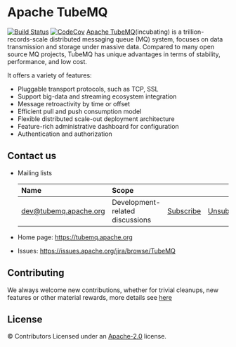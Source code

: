 Apache TubeMQ
==============================================
[![Build Status](https://travis-ci.org/apache/incubator-tubemq.svg?branch=master)](https://travis-ci.org/apache/incubator-tubemq)
[![CodeCov](https://codecov.io/gh/apache/incubator-tubemq/branch/master/graph/badge.svg)](https://codecov.io/gh/apache/incubator-tubemq)
[Apache TubeMQ](https://tubemq.apache.org)(incubating) is a trillion-records-scale distributed messaging queue (MQ) system, focuses on data transmission and storage under massive data. Compared to many open source MQ projects, TubeMQ has unique advantages in terms of stability, performance, and low cost.

It offers a variety of features:

* Pluggable transport protocols, such as TCP, SSL
* Support big-data and streaming ecosystem integration
* Message retroactivity by time or offset
* Efficient pull and push consumption model
* Flexible distributed scale-out deployment architecture
* Feature-rich administrative dashboard for configuration
* Authentication and authorization


Contact us
-------

- Mailing lists

    | Name                                                                          | Scope                           |                                                                 |                                                                     |                                                                              |
    |:------------------------------------------------------------------------------|:--------------------------------|:----------------------------------------------------------------|:--------------------------------------------------------------------|:-----------------------------------------------------------------------------|
    | [dev@tubemq.apache.org](mailto:dev@tubemq.apache.org)     | Development-related discussions | [Subscribe](mailto:dev-subscribe@tubemq.apache.org)   | [Unsubscribe](mailto:dev-unsubscribe@tubemq.apache.org)   | [Archives](http://mail-archives.apache.org/mod_mbox/tubemq-dev/)   |

- Home page: https://tubemq.apache.org
- Issues: https://issues.apache.org/jira/browse/TubeMQ


Contributing
-------
We always welcome new contributions, whether for trivial cleanups, new features or other material rewards, more details see [here](https://tubemq.apache.org/en-us/docs/development/how-to-contribute.html) 


License
-------
© Contributors Licensed under an [Apache-2.0](LICENSE) license.



